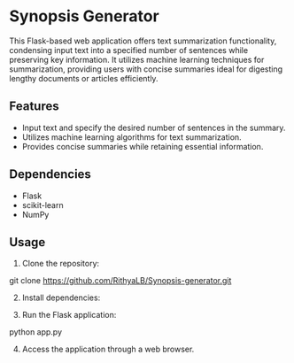 # Synopsis Generator

This Flask-based web application offers text summarization functionality, condensing input text into a specified number of sentences while preserving key information. It utilizes machine learning techniques for summarization, providing users with concise summaries ideal for digesting lengthy documents or articles efficiently.

## Features

- Input text and specify the desired number of sentences in the summary.
- Utilizes machine learning algorithms for text summarization.
- Provides concise summaries while retaining essential information.

## Dependencies

- Flask
- scikit-learn
- NumPy

## Usage

1. Clone the repository:

git clone https://github.com/RithyaLB/Synopsis-generator.git


2. Install dependencies:


3. Run the Flask application:

python app.py

4. Access the application through a web browser.
